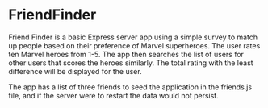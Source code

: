 # FriendFinder
Friend Finder is a basic Express server app using a simple survey to match up people based on their preference of Marvel superheroes. The user rates ten Marvel heroes from 1-5. The app then searches the list of users for other users that scores the heroes similarly. The total rating with the least difference will be displayed for the user. 

The app has a list of three friends to seed the application in the friends.js file, and if the server were to restart the data would not persist. 